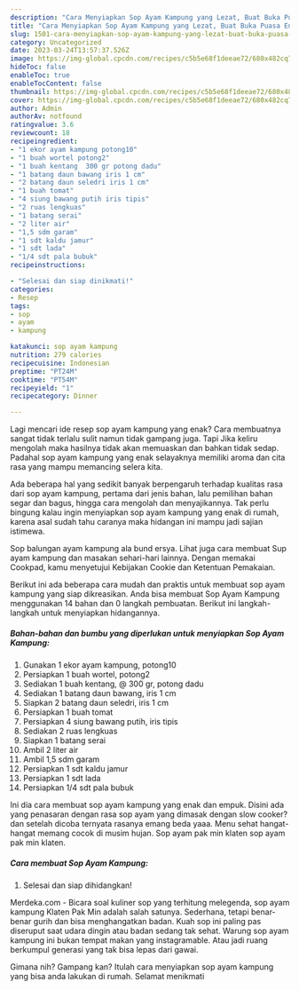 ```yaml
---
description: "Cara Menyiapkan Sop Ayam Kampung yang Lezat, Buat Buka Puasa Enak Banget"
title: "Cara Menyiapkan Sop Ayam Kampung yang Lezat, Buat Buka Puasa Enak Banget"
slug: 1501-cara-menyiapkan-sop-ayam-kampung-yang-lezat-buat-buka-puasa-enak-banget
category: Uncategorized
date: 2023-03-24T13:57:37.526Z
image: https://img-global.cpcdn.com/recipes/c5b5e68f1deeae72/680x482cq70/sop-ayam-kampung-foto-resep-utama.jpg
hideToc: false
enableToc: true
enableTocContent: false
thumbnail: https://img-global.cpcdn.com/recipes/c5b5e68f1deeae72/680x482cq70/sop-ayam-kampung-foto-resep-utama.jpg
cover: https://img-global.cpcdn.com/recipes/c5b5e68f1deeae72/680x482cq70/sop-ayam-kampung-foto-resep-utama.jpg
author: Admin
authorAv: notfound
ratingvalue: 3.6
reviewcount: 18
recipeingredient:
- "1 ekor ayam kampung potong10"
- "1 buah wortel potong2"
- "1 buah kentang  300 gr potong dadu"
- "1 batang daun bawang iris 1 cm"
- "2 batang daun seledri iris 1 cm"
- "1 buah tomat"
- "4 siung bawang putih iris tipis"
- "2 ruas lengkuas"
- "1 batang serai"
- "2 liter air"
- "1,5 sdm garam"
- "1 sdt kaldu jamur"
- "1 sdt lada"
- "1/4 sdt pala bubuk"
recipeinstructions:

- "Selesai dan siap dinikmati!"
categories:
- Resep
tags:
- sop
- ayam
- kampung

katakunci: sop ayam kampung 
nutrition: 279 calories
recipecuisine: Indonesian
preptime: "PT24M"
cooktime: "PT54M"
recipeyield: "1"
recipecategory: Dinner

---
```



Lagi mencari ide resep sop ayam kampung yang enak? Cara membuatnya sangat tidak terlalu sulit namun tidak gampang juga. Tapi Jika keliru mengolah maka hasilnya tidak akan memuaskan dan bahkan tidak sedap. Padahal sop ayam kampung yang enak selayaknya memiliki aroma dan cita rasa yang mampu memancing selera kita.


Ada beberapa hal yang sedikit banyak berpengaruh terhadap kualitas rasa dari sop ayam kampung, pertama dari jenis bahan, lalu pemilihan bahan segar dan bagus, hingga cara mengolah dan menyajikannya. Tak perlu bingung kalau ingin menyiapkan sop ayam kampung yang enak di rumah, karena asal sudah tahu caranya maka hidangan ini mampu jadi sajian istimewa.

Sop balungan ayam kampung ala bund ersya. Lihat juga cara membuat Sup ayam kampung dan masakan sehari-hari lainnya. Dengan memakai Cookpad, kamu menyetujui Kebijakan Cookie dan Ketentuan Pemakaian.


Berikut ini ada beberapa cara mudah dan praktis untuk membuat sop ayam kampung yang siap dikreasikan. Anda bisa membuat Sop Ayam Kampung menggunakan 14 bahan dan 0 langkah pembuatan. Berikut ini langkah-langkah untuk menyiapkan hidangannya.

<!--inarticleads1-->

##### Bahan-bahan dan bumbu yang diperlukan untuk menyiapkan Sop Ayam Kampung:

1. Gunakan 1 ekor ayam kampung, potong10
1. Persiapkan 1 buah wortel, potong2
1. Sediakan 1 buah kentang, @ 300 gr, potong dadu
1. Sediakan 1 batang daun bawang, iris 1 cm
1. Siapkan 2 batang daun seledri, iris 1 cm
1. Persiapkan 1 buah tomat
1. Persiapkan 4 siung bawang putih, iris tipis
1. Sediakan 2 ruas lengkuas
1. Siapkan 1 batang serai
1. Ambil 2 liter air
1. Ambil 1,5 sdm garam
1. Persiapkan 1 sdt kaldu jamur
1. Persiapkan 1 sdt lada
1. Persiapkan 1/4 sdt pala bubuk


Ini dia cara membuat sop ayam kampung yang enak dan empuk. Disini ada yang penasaran dengan rasa sop ayam yang dimasak dengan slow cooker? dan setelah dicoba ternyata rasanya emang beda yaaa. Menu sehat hangat-hangat memang cocok di musim hujan. Sop ayam pak min klaten sop ayam pak min klaten. 

<!--inarticleads2-->

##### Cara membuat Sop Ayam Kampung:


1. Selesai dan siap dihidangkan!

Merdeka.com - Bicara soal kuliner sop yang terhitung melegenda, sop ayam kampung Klaten Pak Min adalah salah satunya. Sederhana, tetapi benar-benar gurih dan bisa menghangatkan badan. Kuah sop ini paling pas diseruput saat udara dingin atau badan sedang tak sehat. Warung sop ayam kampung ini bukan tempat makan yang instagramable. Atau jadi ruang berkumpul generasi yang tak bisa lepas dari gawai. 

Gimana nih? Gampang kan? Itulah cara menyiapkan sop ayam kampung yang bisa anda lakukan di rumah. Selamat menikmati
